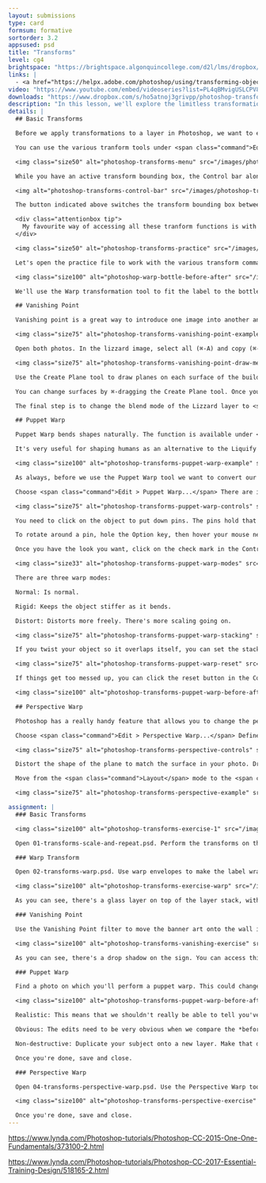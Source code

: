 ```yaml
---
layout: submissions
type: card
formsum: formative
sortorder: 3.2
appsused: psd
title: "Transforms"
level: cg4
brightspace: "https://brightspace.algonquincollege.com/d2l/lms/dropbox/user/folder_submit_files.d2l?db=123821&grpid=0&isprv=&bp=0&ou=145538"
links: |
  - <a href="https://helpx.adobe.com/photoshop/using/transforming-objects.html" target="_blank" title="Transform Objects">Transform Objects</a>
video: "https://www.youtube.com/embed/videoseries?list=PL4qBMvigUSLCPV88lerrXcuLpXw0bX4q-"
downloads: "https://www.dropbox.com/s/ho5atnoj3grivpp/photoshop-transforms.zip?dl=1"
description: "In this lesson, we'll explore the limitless transformation capabilities of Adobe Photoshop; all in a non-destructive workflow, of course."
details: | 
  ## Basic Transforms

  Before we apply transformations to a layer in Photoshop, we want to ensure our editing is non-destructive. To that end, convert your layer to a Smart Object by right-clicking on the canvas with the Marquee tool, then choosing <span class="command">Convert to Smart Object</span>. Now, however you transform your layer, you can edit the settings.

  You can use the various tranform tools under <span class="command">Edit > Transform...</span>. The first five types of transforms are similar. <span class="command">Warp</span> is in a category of its own, so it gets a different Control bar. For the most part, the transforms keep the edges of your image straight. The <span class="command">Warp</span> transformations curve the edges based on the selected envelope. Envelopes are different warp transformation shapes.

  <img class="size50" alt="photoshop-transforms-menu" src="/images/photoshop-transforms/photoshop-transforms-menu.jpg">

  While you have an active transform bounding box, the Control bar along the top of the screen gives you transformation options.

  <img alt="photoshop-transforms-control-bar" src="/images/photoshop-transforms/photoshop-transforms-control-bar.jpg">

  The button indicated above switches the transform bounding box between Transform mode and Warp mode. You can switch between both modes with the button. You can also do multiple tranforms in one operation by switching modes and switching warp envelopes. Once you're done, simply click the check box in the Control bar.

  <div class="attentionbox tip">
    My favourite way of accessing all these tranform functions is with the ⌘-T keyboard shortcut. Once the transform bounding box is active, right-click on the canvas to select a transform mode.
  </div>

  <img class="size50" alt="photoshop-transforms-practice" src="/images/photoshop-transforms/photoshop-transforms-practice.jpg">

  Let's open the practice file to work with the various transform commands. We'll perform transforms to have the green squares match the grey ones. Some key maneuvers include holding <span class="command">Shift</span> and/or <span class="command">Option</span>.

  <img class="size100" alt="photoshop-warp-bottle-before-after" src="/images/photoshop-transforms/photoshop-warp-bottle-before-after.jpg">

  We'll use the Warp transformation tool to fit the label to the bottle. This workflow will also include Blend Modes, Clipping Masks, Adjustment Layers and Smart Objects.

  ## Vanishing Point

  Vanishing point is a great way to introduce one image into another and match the perspective. We'll place the image of the lizzard below on the wall of the building.

  <img class="size75" alt="photoshop-transforms-vanishing-point-example" src="/images/photoshop-transforms/photoshop-transforms-vanishing-point-example.jpg">

  Open both photos. In the lizzard image, select all (⌘-A) and copy (⌘-C). In the building image, create a new empty layer. Now we're ready to enter the filter. Go <span class="command">Filter > Vanishing Point...</span>.

  <img class="size75" alt="photoshop-transforms-vanishing-point-draw-mesh" src="/images/photoshop-transforms/photoshop-transforms-vanishing-point-draw-mesh.jpg">

  Use the Create Plane tool to draw planes on each surface of the building. The plane grids which are red don't line up with the vanishing points. Make sure yours are blue.

  You can change surfaces by ⌘-dragging the Create Plane tool. Once you have your planes in place, simply paste the lizzard into the dialogue. You can scale and move it with the Transform tool. Once the lizzard looks right, click <span class="command">OK</span>.

  The final step is to change the blend mode of the Lizzard layer to <span class="command">Multiply</span>. If you want to place another lizzard, it's best to repeat the whole process on a new layer.

  ## Puppet Warp

  Puppet Warp bends shapes naturally. The function is available under <span class="command">Edit > Puppet Warp</span>. It's best to isolate the object on its own layer.

  It's very useful for shaping humans as an alternative to the Liquify command. You can can pull in bulges, create a smile or <a href="http://i1.ytimg.com/vi/1qenoB_1kO4/maxresdefault.jpg" target="_blank" title="Use Puppet Warp to re-shape humans.">move a limb into position</a>.

  <img class="size100" alt="photoshop-transforms-puppet-warp-example" src="/images/photoshop-transforms/photoshop-transforms-puppet-warp-example.jpg">

  As always, before we use the Puppet Warp tool we want to convert our layer to a Smart Object to preserve editability.

  Choose <span class="command">Edit > Puppet Warp...</span> There are important settings in the Control bar. You can show/hide the mesh. You can also edit the density of the mesh to increase or decrease control points.

  <img class="size75" alt="photoshop-transforms-puppet-warp-controls" src="/images/photoshop-transforms/photoshop-transforms-puppet-warp-controls.jpg">

  You need to click on the object to put down pins. The pins hold that area in place as an actual thumb tack would. Click and drag a pin to warp the object. The pins anchor parts of the warped object in place. You can hold the Shift key to select more than one at a time to move more of the object at once. To remove a pin, you can Option-click on one.

  To rotate around a pin, hole the Option key, then hover your mouse near a pin. A circle will appear allowing you to rotate the object around the pin.

  Once you have the look you want, click on the check mark in the Control bar, or hit <span class="command">Enter</span>.

  <img class="size33" alt="photoshop-transforms-puppet-warp-modes" src="/images/photoshop-transforms/photoshop-transforms-puppet-warp-modes.jpg">

  There are three warp modes:

  Normal: Is normal.

  Rigid: Keeps the object stiffer as it bends.

  Distort: Distorts more freely. There's more scaling going on.

  <img class="size75" alt="photoshop-transforms-puppet-warp-stacking" src="/images/photoshop-transforms/photoshop-transforms-puppet-warp-stacking.jpg">

  If you twist your object so it overlaps itself, you can set the stacking order so it either goes behind or in front of itself as it twists.

  <img class="size75" alt="photoshop-transforms-puppet-warp-reset" src="/images/photoshop-transforms/photoshop-transforms-puppet-warp-reset.jpg">

  If things get too messed up, you can click the reset button in the Control bar.

  <img class="size100" alt="photoshop-transforms-puppet-warp-before-after" src="/images/photoshop-transforms/photoshop-transforms-puppet-warp-before-after.jpg">

  ## Perspective Warp

  Photoshop has a really handy feature that allows you to change the perspective on a photo. This function doesn't work with Smart Objects, so it's best to duplicate the original layer with <span class="command">Option-⌘-J</span>. Make sure to name all your layers.

  Choose <span class="command">Edit > Perspective Warp...</span> Define perspective of the image by dragging out a perspective plane.

  <img class="size75" alt="photoshop-transforms-perspective-controls" src="/images/photoshop-transforms/photoshop-transforms-perspective-controls.jpg">

  Distort the shape of the plane to match the surface in your photo. Drag a plane for each surface.

  Move from the <span class="command">Layout</span> mode to the <span class="command">Warp</span> mode in the Control bar. To straighten the vertical lines, click the first icon in the Control bar. There's a horizontal button to fix horizontal lines. Hold Shift, then hover over the perspective lines. This will constrain the lines while adjusting.

  <img class="size75" alt="photoshop-transforms-perspective-example" src="/images/photoshop-transforms/photoshop-transforms-perspective-example.jpg">

assignment: |
  ### Basic Transforms

  <img class="size100" alt="photoshop-transforms-exercise-1" src="/images/photoshop-transforms/photoshop-transforms-exercise-transform.jpg">

  Open 01-transforms-scale-and-repeat.psd. Perform the transforms on the glass as indicated in the image. You should end up with one glass per layer. Make sure you make each layer a Smart Object to ensure your edits are non-destructive and editable.

  ### Warp Transform

  Open 02-transforms-warp.psd. Use warp envelopes to make the label wrap around the bottle as a Smart Object.

  <img class="size100" alt="photoshop-transforms-exercise-warp" src="/images/photoshop-transforms/photoshop-transforms-exercise-warp.jpg">

  As you can see, there's a glass layer on top of the layer stack, with a Linear Light blend mode. The label was also made more realistic with gentle Gaussian Blur Smart Filter. Paint on the filter's mask to edit it.

  ### Vanishing Point

  Use the Vanishing Point filter to move the banner art onto the wall in perspective.

  <img class="size100" alt="photoshop-transforms-vanishing-exercise" src="/images/photoshop-transforms/photoshop-transforms-exercise-vanishing.jpg">

  As you can see, there's a drop shadow on the sign. You can access this effect from the *fx* button at the bottom of the Layers panel.

  ### Puppet Warp

  Find a photo on which you'll perform a puppet warp. This could change someone's facial expression. It could change their stance or body position. Your effect needs to be realistic, obvious and non-destructive.

  <img class="size100" alt="photoshop-transforms-puppet-warp-before-after" src="/images/photoshop-transforms/photoshop-transforms-puppet-warp-before-after.jpg">

  Realistic: This means that we shouldn't really be able to tell you've modified the photo without looking at the original.

  Obvious: The edits need to be very obvious when we compare the *before* and *after* states.

  Non-destructive: Duplicate your subject onto a new layer. Make that duplicate layer a Smart Object. We want to be able to see the *before* and *after*. We also want to be able to go back into the warp settings to edit them.

  Once you're done, save and close.

  ### Perspective Warp

  Open 04-transforms-perspective-warp.psd. Use the Perspective Warp tool to remove the lens distortion on the building, as shown. Make sure you duplicate the building layer, then make it a Smart Object.

  <img class="size100" alt="photoshop-transforms-perspective-exercise" src="/images/photoshop-transforms/photoshop-transforms-exercise-perspective.jpg">

  Once you're done, save and close.
---
```

https://www.lynda.com/Photoshop-tutorials/Photoshop-CC-2015-One-One-Fundamentals/373100-2.html

https://www.lynda.com/Photoshop-tutorials/Photoshop-CC-2017-Essential-Training-Design/518165-2.html

